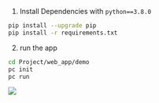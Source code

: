1. Install Dependencies with `python==3.8.0`
~~~bash
pip install --upgrade pip
pip install -r requirements.txt
~~~
2. run the app
~~~bash
cd Project/web_app/demo 
pc init
pc run
~~~

![](https://i.imgur.com/0aQDUsN.png)